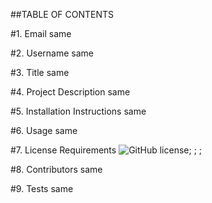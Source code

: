
  ##TABLE OF CONTENTS

  #1. Email
  same

  #2. Username 
  same

  #3. Title
  same

  #4. Project Description
  same

  #5. Installation Instructions
  same

  #6. Usage
  same

  #7. License Requirements
  ![GitHub license](https://img.shields.io/badge/license-MIT-blue.svg);
  ;
  ;

  #8. Contributors
  same

  #9. Tests
  same
